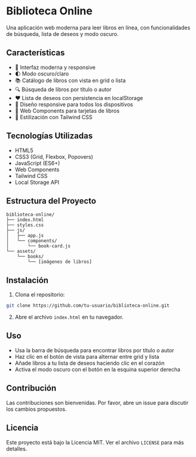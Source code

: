 # Biblioteca Online

Una aplicación web moderna para leer libros en línea, con funcionalidades de búsqueda, lista de deseos y modo oscuro.

## Características

- 🎨 Interfaz moderna y responsive
- 🌓 Modo oscuro/claro
- 📚 Catálogo de libros con vista en grid o lista
- 🔍 Búsqueda de libros por título o autor
- ❤️ Lista de deseos con persistencia en localStorage
- 📱 Diseño responsive para todos los dispositivos
- 🎯 Web Components para tarjetas de libros
- 🎨 Estilización con Tailwind CSS

## Tecnologías Utilizadas

- HTML5
- CSS3 (Grid, Flexbox, Popovers)
- JavaScript (ES6+)
- Web Components
- Tailwind CSS
- Local Storage API

## Estructura del Proyecto

```
biblioteca-online/
├── index.html
├── styles.css
├── js/
│   ├── app.js
│   └── components/
│       └── book-card.js
└── assets/
    └── books/
        └── [imágenes de libros]
```

## Instalación

1. Clona el repositorio:
```bash
git clone https://github.com/tu-usuario/biblioteca-online.git
```

2. Abre el archivo `index.html` en tu navegador.

## Uso

- Usa la barra de búsqueda para encontrar libros por título o autor
- Haz clic en el botón de vista para alternar entre grid y lista
- Añade libros a tu lista de deseos haciendo clic en el corazón
- Activa el modo oscuro con el botón en la esquina superior derecha

## Contribución

Las contribuciones son bienvenidas. Por favor, abre un issue para discutir los cambios propuestos.

## Licencia

Este proyecto está bajo la Licencia MIT. Ver el archivo `LICENSE` para más detalles. 